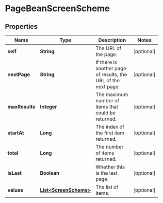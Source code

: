 # PageBeanScreenScheme

## Properties
Name | Type | Description | Notes
------------ | ------------- | ------------- | -------------
**self** | **String** | The URL of the page. |  [optional]
**nextPage** | **String** | If there is another page of results, the URL of the next page. |  [optional]
**maxResults** | **Integer** | The maximum number of items that could be returned. |  [optional]
**startAt** | **Long** | The index of the first item returned. |  [optional]
**total** | **Long** | The number of items returned. |  [optional]
**isLast** | **Boolean** | Whether this is the last page. |  [optional]
**values** | [**List&lt;ScreenScheme&gt;**](ScreenScheme.md) | The list of items. |  [optional]
